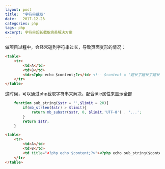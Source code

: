 ```yaml
---
layout: post
title:  "字符串截取"
date:   2017-12-23
categories: php
tags: php
excerpt: 字符串超长截取完美解决方案
---
```


做项目过程中，会经常碰到字符串过长，导致页面变形的情况：

```html
<table>
    <tr>
        <td>A</td>
        <td>B</td>
        <td><?php echo $content;?></td> <!-- $content = '超长了超长了超长了超长了超长了超长了超长了超长了超长了' -->
    </tr>
</table>

```

这时候，可以通过php截取字符串来解决，配合title属性来显示全部
```php
    function sub_string($str = '',$limit = 20){
        if(mb_strlen($str) > $limit){
            return mb_substr($str, 0, $limit,'UTF-8') . '...';
        }
        return $str;
    }
```

```html
<table>
    <tr>
        <td>A</td>
        <td>B</td>
        <td title="<?php echo $content;?>"><?php echo sub_string($content,15);?></td>
    </tr>
</table>

```
